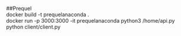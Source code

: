 ##Prequel  
docker build -t prequelanaconda .  
docker run -p 3000:3000 -it prequelanaconda python3 /home/api.py  
python client/client.py
